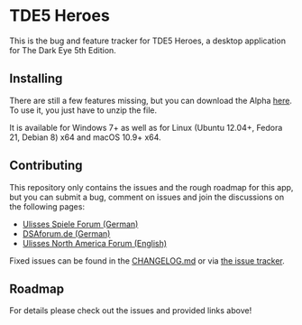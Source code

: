 # TDE5 Heroes

This is the bug and feature tracker for TDE5 Heroes, a desktop application for The Dark Eye 5th Edition.

## Installing

There are still a few features missing, but you can download the Alpha [here](http://www.ulisses-ebooks.de/product/209711/DSA5-Heldentool-Alpha). To use it, you just have to unzip the file.

It is available for Windows 7+ as well as for Linux (Ubuntu 12.04+, Fedora 21, Debian 8) x64 and macOS 10.9+ x64.

## Contributing

This repository only contains the issues and the rough roadmap for this app, but you can submit a bug, comment on issues and join the discussions on the following pages:

- [Ulisses Spiele Forum (German)](http://www.ulisses-spiele.de/forum/viewtopic.php?f=279&t=11027)
- [DSAforum.de (German)](http://www.dsaforum.de/viewtopic.php?f=162&t=45064)
- [Ulisses North America Forum (English)](http://www.ulisses-us.com/forum/viewtopic.php?f=14&t=953)

Fixed issues can be found in the [CHANGELOG.md](CHANGELOG.md) or via [the issue tracker](https://github.com/Elytherion/tdeheroes/issues?q=is:issue+is:closed).

## Roadmap

For details please check out the issues and provided links above!
